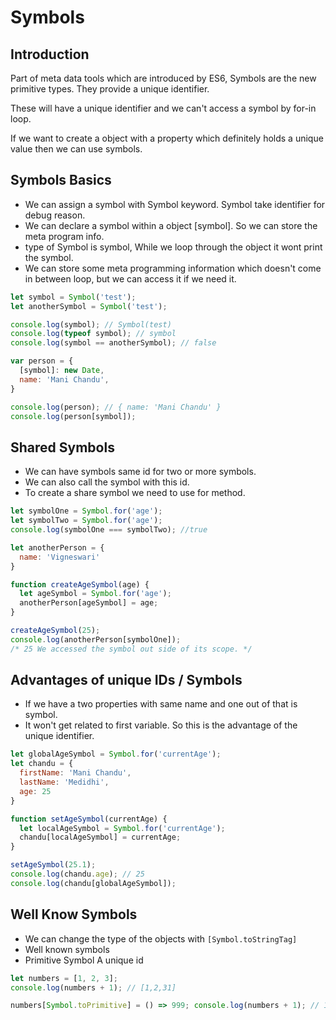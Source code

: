 # Symbols

## Introduction

Part of meta data tools which are introduced by ES6, Symbols are the new primitive types. They provide a unique identifier.

These will have a unique identifier and we can't access a symbol by for-in loop.

If we want to create a object with a property which definitely holds a unique value then we can use symbols.

## Symbols Basics

* We can assign a symbol with Symbol keyword. Symbol take identifier for debug reason.
* We can declare a symbol within a object [symbol]. So we can store the meta program info.
* type of Symbol is symbol, While we loop through the object it wont print the symbol.
* We can store some meta programming information which doesn't come in between loop, but we can access it if we need it.

```javascript
let symbol = Symbol('test');
let anotherSymbol = Symbol('test');

console.log(symbol); // Symbol(test)
console.log(typeof symbol); // symbol
console.log(symbol == anotherSymbol); // false

var person = {
  [symbol]: new Date,
  name: 'Mani Chandu',
}

console.log(person); // { name: 'Mani Chandu' }
console.log(person[symbol]);
```

## Shared Symbols

* We can have symbols same id for two or more symbols.
* We can also call the symbol with this id.
* To create a share symbol we need to use for method.

```javascript
let symbolOne = Symbol.for('age');
let symbolTwo = Symbol.for('age');
console.log(symbolOne === symbolTwo); //true

let anotherPerson = {
  name: 'Vigneswari'
}

function createAgeSymbol(age) {
  let ageSymbol = Symbol.for('age');
  anotherPerson[ageSymbol] = age;
}

createAgeSymbol(25);
console.log(anotherPerson[symbolOne]);
/* 25 We accessed the symbol out side of its scope. */
```

## Advantages of unique IDs / Symbols

* If we have a two properties with same name and one out of that is symbol.
* It won't get related to first variable. So this is the advantage of the unique identifier.

```javascript
let globalAgeSymbol = Symbol.for('currentAge');
let chandu = {
  firstName: 'Mani Chandu',
  lastName: 'Medidhi',
  age: 25
}

function setAgeSymbol(currentAge) {
  let localAgeSymbol = Symbol.for('currentAge');
  chandu[localAgeSymbol] = currentAge;
}

setAgeSymbol(25.1);
console.log(chandu.age); // 25
console.log(chandu[globalAgeSymbol]);
```

## Well Know Symbols

* We can change the type of the objects with ```[Symbol.toStringTag]```
* Well known symbols
* Primitive Symbol A unique id

```javascript
let numbers = [1, 2, 3];
console.log(numbers + 1); // [1,2,31]

numbers[Symbol.toPrimitive] = () => 999; console.log(numbers + 1); // 1000 ```